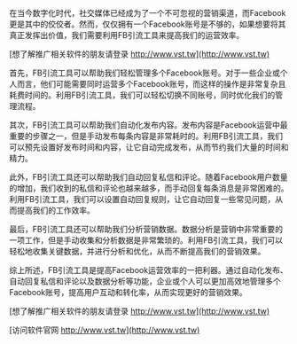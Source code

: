 在当今数字化时代，社交媒体已经成为了一个不可忽视的营销渠道，而Facebook更是其中的佼佼者。然而，仅仅拥有一个Facebook账号是不够的，如果想要将其真正发挥出价值，我们需要利用FB引流工具来提高我们的运营效率。

[想了解推广相关软件的朋友请登录 http://www.vst.tw](http://www.vst.tw)

首先，FB引流工具可以帮助我们轻松管理多个Facebook账号。对于一些企业或个人而言，他们可能需要同时运营多个Facebook账号，而这样的操作是非常复杂且耗费时间的。利用FB引流工具，我们可以轻松切换不同账号，同时优化我们的管理流程。

其次，FB引流工具可以帮助我们自动化发布内容。发布内容是Facebook运营中最重要的步骤之一，但是手动发布每条内容是非常耗时的。利用FB引流工具，我们可以预先设置好发布时间和内容，让它自动完成发布，从而节约我们大量的时间和精力。

此外，FB引流工具还可以帮助我们自动回复私信和评论。随着Facebook用户数量的增加，我们收到的私信和评论也越来越多，而手动回复每条消息是非常困难的。利用FB引流工具，我们可以设置自动回复规则，让它自动回复一些常见问题，从而提高我们的工作效率。

最后，FB引流工具还可以帮助我们分析营销数据。数据分析是营销中非常重要的一项工作，但是手动收集和分析数据是非常繁琐的。利用FB引流工具，我们可以轻松地收集关键数据，并进行分析和优化，从而不断提高我们的营销效果。

综上所述，FB引流工具是提高Facebook运营效率的一把利器。通过自动化发布、自动回复私信和评论以及数据分析等功能，企业或个人可以更加高效地管理多个Facebook账号，提高用户互动和转化率，从而实现更好的营销效果。

[想了解推广相关软件的朋友请登录 http://www.vst.tw](http://www.vst.tw)


[访问软件官网 http://www.vst.tw](http://www.vst.tw)
